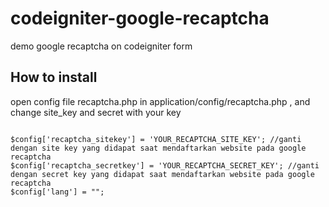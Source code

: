 # codeigniter-google-recaptcha
demo google recaptcha on codeigniter form

## How to install
open config file recaptcha.php in application/config/recaptcha.php , and change site_key and secret with your key
```

$config['recaptcha_sitekey'] = 'YOUR_RECAPTCHA_SITE_KEY'; //ganti dengan site key yang didapat saat mendaftarkan website pada google recaptcha
$config['recaptcha_secretkey'] = 'YOUR_RECAPTCHA_SECRET_KEY'; //ganti dengan secret key yang didapat saat mendaftarkan website pada google recaptcha
$config['lang'] = "";
```
